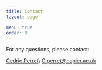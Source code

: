 ```yaml
---
title: Contact
layout: page

menu: true
order: 8
---
```


For any questions, please contact:


[Cedric Perret](https://www.napier.ac.uk/people/cedric-perret)\\
C.perret@napier.ac.uk
